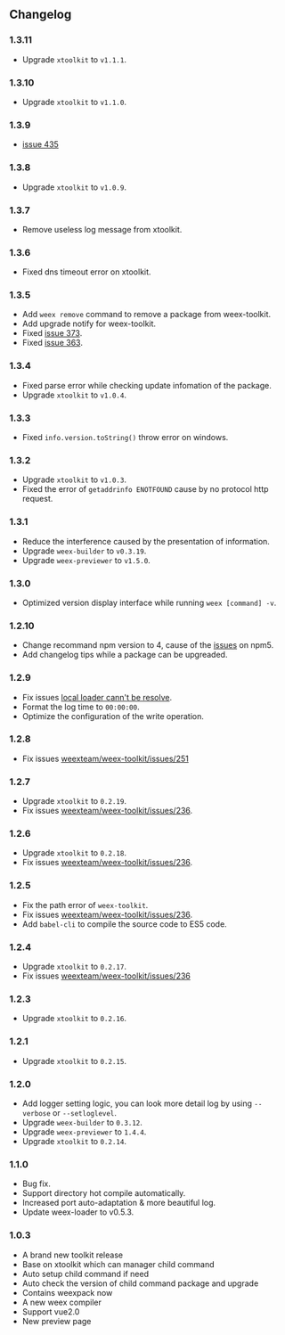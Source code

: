 ## Changelog

### 1.3.11
- Upgrade `xtoolkit` to `v1.1.1`.

### 1.3.10
- Upgrade `xtoolkit` to `v1.1.0`.

### 1.3.9
- [issue 435](https://github.com/weexteam/weex-toolkit/issues/435)

### 1.3.8
- Upgrade `xtoolkit` to `v1.0.9`.

### 1.3.7
- Remove useless log message from xtoolkit.

### 1.3.6
- Fixed dns timeout error on xtoolkit.

### 1.3.5
- Add `weex remove` command to remove a package from weex-toolkit.
- Add upgrade notify for weex-toolkit.
- Fixed [issue 373](https://github.com/weexteam/weex-toolkit/issues/373).
- Fixed [issue 363](https://github.com/weexteam/weex-toolkit/issues/363).

### 1.3.4
- Fixed parse error while checking update infomation of the package.
- Upgrade `xtoolkit` to `v1.0.4`.

### 1.3.3
- Fixed `info.version.toString()` throw error on windows.

### 1.3.2
- Upgrade `xtoolkit` to `v1.0.3`.
- Fixed the error of `getaddrinfo ENOTFOUND` cause by no protocol http request.

### 1.3.1
- Reduce the interference caused by the presentation of information.
- Upgrade `weex-builder` to `v0.3.19`.
- Upgrade `weex-previewer` to `v1.5.0`.

### 1.3.0
- Optimized version display interface while running `weex [command] -v`.

### 1.2.10
- Change recommand npm version to 4, cause of the [issues](https://github.com/npm/npm/issues/16991) on npm5.
- Add changelog tips while a package can be upgreaded.

### 1.2.9
- Fix issues [local loader cann't be resolve](https://github.com/weexteam/weex-builder/commit/346f7c37b0032f17b023d80c9e15306764484d23).
- Format the log time to `00:00:00`.
- Optimize the configuration of the write operation.

### 1.2.8
- Fix issues [weexteam/weex-toolkit/issues/251](https://github.com/weexteam/weex-toolkit/issues/251)

### 1.2.7
- Upgrade `xtoolkit` to `0.2.19`.
- Fix issues [weexteam/weex-toolkit/issues/236](https://github.com/weexteam/weex-toolkit/issues/236).

### 1.2.6
- Upgrade `xtoolkit` to `0.2.18`.
- Fix issues [weexteam/weex-toolkit/issues/236](https://github.com/weexteam/weex-toolkit/issues/236).

### 1.2.5
- Fix the path error of `weex-toolkit`.
- Fix issues [weexteam/weex-toolkit/issues/236](https://github.com/weexteam/weex-toolkit/issues/236).
- Add `babel-cli` to compile the source code to ES5 code.

### 1.2.4
- Upgrade `xtoolkit` to `0.2.17`. 
- Fix issues [weexteam/weex-toolkit/issues/236](https://github.com/weexteam/weex-toolkit/issues/236)

### 1.2.3
- Upgrade `xtoolkit` to `0.2.16`. 

### 1.2.1
- Upgrade `xtoolkit` to `0.2.15`.

### 1.2.0
- Add logger setting logic, you can look more detail log by using `--verbose` or `--setloglevel`.
- Upgrade `weex-builder` to `0.3.12`.
- Upgrade `weex-previewer` to `1.4.4`.
- Upgrade `xtoolkit` to `0.2.14`.


### 1.1.0
- Bug fix.
- Support directory hot compile automatically.
- Increased port auto-adaptation & more beautiful log.
- Update weex-loader to v0.5.3.
 
### 1.0.3
- A brand new toolkit release
- Base on xtoolkit which can manager child command
- Auto setup child command if need
- Auto check the version of child command package and upgrade
- Contains weexpack now
- A new weex compiler
- Support vue2.0 
- New preview page